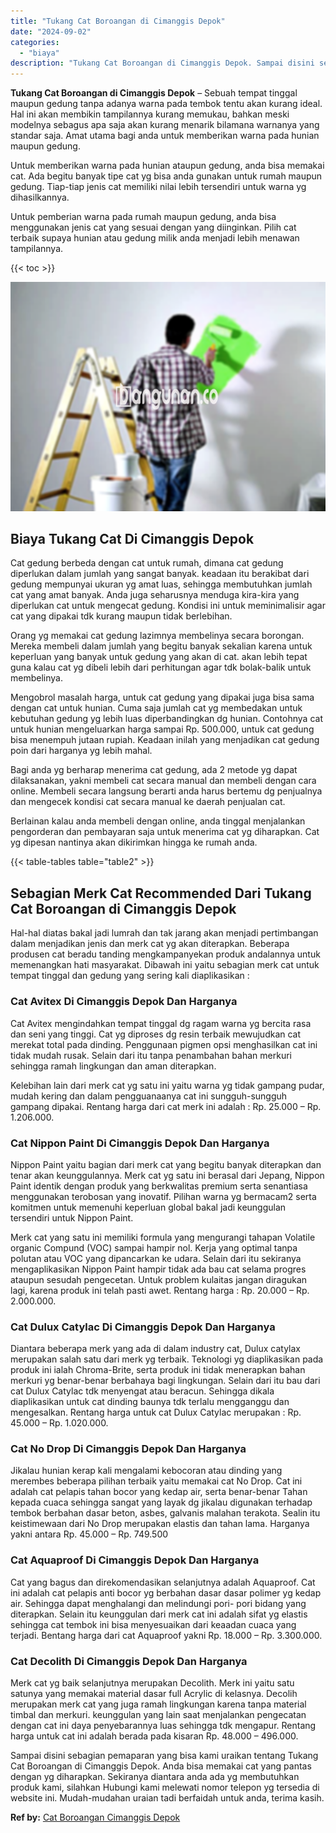 ```yaml
---
title: "Tukang Cat Boroangan di Cimanggis Depok"
date: "2024-09-02"
categories: 
  - "biaya"
description: "Tukang Cat Boroangan di Cimanggis Depok. Sampai disini sebagian pemaparan yang bisa kami uraikan tentang Tukang Cat Boroangan di Cimanggis Depok. Anda bisa m..."
---
```


**Tukang Cat Boroangan di Cimanggis Depok** – Sebuah tempat tinggal maupun gedung tanpa adanya warna pada tembok tentu akan kurang ideal. Hal ini akan membikin tampilannya kurang memukau, bahkan meski modelnya sebagus apa saja akan kurang menarik bilamana warnanya yang standar saja. Amat utama bagi anda untuk memberikan warna pada hunian maupun gedung.

Untuk memberikan warna pada hunian ataupun gedung, anda bisa memakai cat. Ada begitu banyak tipe cat yg bisa anda gunakan untuk rumah maupun gedung. Tiap-tiap jenis cat memiliki nilai lebih tersendiri untuk warna yg dihasilkannya.

Untuk pemberian warna pada rumah maupun gedung, anda bisa menggunakan jenis cat yang sesuai dengan yang diinginkan. Pilih cat terbaik supaya hunian atau gedung milik anda menjadi lebih menawan tampilannya.

{{< toc >}}

![](/images/jasa-cat-murah01.png)

## Biaya Tukang Cat Di Cimanggis Depok

Cat gedung berbeda dengan cat untuk rumah, dimana cat gedung diperlukan dalam jumlah yang sangat banyak. keadaan itu berakibat dari gedung mempunyai ukuran yg amat luas, sehingga membutuhkan jumlah cat yang amat banyak. Anda juga seharusnya menduga kira-kira yang diperlukan cat untuk mengecat gedung. Kondisi ini untuk meminimalisir agar cat yang dipakai tdk kurang maupun tidak berlebihan.

Orang yg memakai cat gedung lazimnya membelinya secara borongan. Mereka membeli dalam jumlah yang begitu banyak sekalian karena untuk keperluan yang banyak untuk gedung yang akan di cat. akan lebih tepat guna kalau cat yg dibeli lebih dari perhitungan agar tdk bolak-balik untuk membelinya.

Mengobrol masalah harga, untuk cat gedung yang dipakai juga bisa sama dengan cat untuk hunian. Cuma saja jumlah cat yg membedakan untuk kebutuhan gedung yg lebih luas diperbandingkan dg hunian. Contohnya cat untuk hunian mengeluarkan harga sampai Rp. 500.000, untuk cat gedung bisa menempuh jutaan rupiah. Keadaan inilah yang menjadikan cat gedung poin dari harganya yg lebih mahal.

Bagi anda yg berharap menerima cat gedung, ada 2 metode yg dapat dilaksanakan, yakni membeli cat secara manual dan membeli dengan cara online. Membeli secara langsung berarti anda harus bertemu dg penjualnya dan mengecek kondisi cat secara manual ke daerah penjualan cat.

Berlainan kalau anda membeli dengan online, anda tinggal menjalankan pengorderan dan pembayaran saja untuk menerima cat yg diharapkan. Cat yg dipesan nantinya akan dikirimkan hingga ke rumah anda.

{{< table-tables table="table2" >}}

## Sebagian Merk Cat Recommended Dari Tukang Cat Boroangan di Cimanggis Depok

Hal-hal diatas bakal jadi lumrah dan tak jarang akan menjadi pertimbangan dalam menjadikan jenis dan merk cat yg akan diterapkan. Beberapa produsen cat beradu tanding mengkampanyekan produk andalannya untuk memenangkan hati masyarakat. Dibawah ini yaitu sebagian merk cat untuk tempat tinggal dan gedung yang sering kali diaplikasikan :

### Cat Avitex Di Cimanggis Depok Dan Harganya

Cat Avitex mengindahkan tempat tinggal dg ragam warna yg bercita rasa dan seni yang tinggi. Cat yg diproses dg resin terbaik mewujudkan cat merekat total pada dinding. Penggunaan pigmen opsi menghasilkan cat ini tidak mudah rusak. Selain dari itu tanpa penambahan bahan merkuri sehingga ramah lingkungan dan aman diterapkan.

Kelebihan lain dari merk cat yg satu ini yaitu warna yg tidak gampang pudar, mudah kering dan dalam pengguanaanya cat ini sungguh-sungguh gampang dipakai. Rentang harga dari cat merk ini adalah : Rp. 25.000 – Rp. 1.206.000.

### Cat Nippon Paint Di Cimanggis Depok Dan Harganya

Nippon Paint yaitu bagian dari merk cat yang begitu banyak diterapkan dan tenar akan keunggulannya. Merk cat yg satu ini berasal dari Jepang, Nippon Paint identik dengan produk yang berkwalitas premium serta senantiasa menggunakan terobosan yang inovatif. Pilihan warna yg bermacam2 serta komitmen untuk memenuhi keperluan global bakal jadi keunggulan tersendiri untuk Nippon Paint.

Merk cat yang satu ini memiliki formula yang mengurangi tahapan Volatile organic Compund (VOC) sampai hampir nol. Kerja yang optimal tanpa polutan atau VOC yang dipancarkan ke udara. Selain dari itu sekiranya mengaplikasikan Nippon Paint hampir tidak ada bau cat selama progres ataupun sesudah pengecetan. Untuk problem kulaitas jangan diragukan lagi, karena produk ini telah pasti awet. Rentang harga : Rp. 20.000 – Rp. 2.000.000.

### Cat Dulux Catylac Di Cimanggis Depok Dan Harganya

Diantara beberapa merk yang ada di dalam industry cat, Dulux catylax merupakan salah satu dari merk yg terbaik. Teknologi yg diaplikasikan pada produk ini ialah Chroma-Brite, serta produk ini tidak menerapkan bahan merkuri yg benar-benar berbahaya bagi lingkungan. Selain dari itu bau dari cat Dulux Catylac tdk menyengat atau beracun. Sehingga dikala diaplikasikan untuk cat dinding baunya tdk terlalu mengganggu dan mengesalkan. Rentang harga untuk cat Dulux Catylac merupakan : Rp. 45.000 – Rp. 1.020.000.

### Cat No Drop Di Cimanggis Depok Dan Harganya

Jikalau hunian kerap kali mengalami kebocoran atau dinding yang merembes beberapa pilihan terbaik yaitu memakai cat No Drop. Cat ini adalah cat pelapis tahan bocor yang kedap air, serta benar-benar Tahan kepada cuaca sehingga sangat yang layak dg jikalau digunakan terhadap tembok berbahan dasar beton, asbes, galvanis malahan terakota. Sealin itu keistimewaan dari No Drop merupakan elastis dan tahan lama. Harganya yakni antara Rp. 45.000 – Rp. 749.500

### Cat Aquaproof Di Cimanggis Depok Dan Harganya

Cat yang bagus dan direkomendasikan selanjutnya adalah Aquaproof. Cat ini adalah cat pelapis anti bocor yg berbahan dasar dasar polimer yg kedap air. Sehingga dapat menghalangi dan melindungi pori- pori bidang yang diterapkan. Selain itu keunggulan dari merk cat ini adalah sifat yg elastis sehingga cat tembok ini bisa menyesuaikan dari keaadan cuaca yang terjadi. Bentang harga dari cat Aquaproof yakni Rp. 18.000 – Rp. 3.300.000.

### Cat Decolith Di Cimanggis Depok Dan Harganya

Merk cat yg baik selanjutnya merupakan Decolith. Merk ini yaitu satu satunya yang memakai material dasar full Acrylic di kelasnya. Decolih merupakan merk cat yang juga ramah lingkungan karena tanpa material timbal dan merkuri. keunggulan yang lain saat menjalankan pengecatan dengan cat ini daya penyebarannya luas sehingga tdk mengapur. Rentang harga untuk cat ini adalah berada pada kisaran Rp. 48.000 – 496.000.

Sampai disini sebagian pemaparan yang bisa kami uraikan tentang Tukang Cat Boroangan di Cimanggis Depok. Anda bisa memakai cat yang pantas dengan yg diharapkan. Sekiranya diantara anda ada yg membutuhkan produk kami, silahkan Hubungi kami melewati nomor telepon yg tersedia di website ini. Mudah-mudahan uraian tadi berfaidah untuk anda, terima kasih.

**Ref by:** [Cat Boroangan Cimanggis Depok](https://id.wikipedia.org/wiki/Cat)
